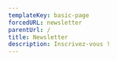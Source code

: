 ```yaml
---
templateKey: basic-page
forcedURL: newsletter
parentUrl: /
title: Newsletter
description: Inscrivez-vous !
---
```

